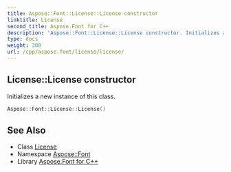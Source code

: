 ```yaml
---
title: Aspose::Font::License::License constructor
linktitle: License
second_title: Aspose.Font for C++
description: 'Aspose::Font::License::License constructor. Initializes a new instance of this class in C++.'
type: docs
weight: 300
url: /cpp/aspose.font/license/license/
---
```

## License::License constructor


Initializes a new instance of this class.

```cpp
Aspose::Font::License::License()
```

## See Also

* Class [License](../)
* Namespace [Aspose::Font](../../)
* Library [Aspose.Font for C++](../../../)
